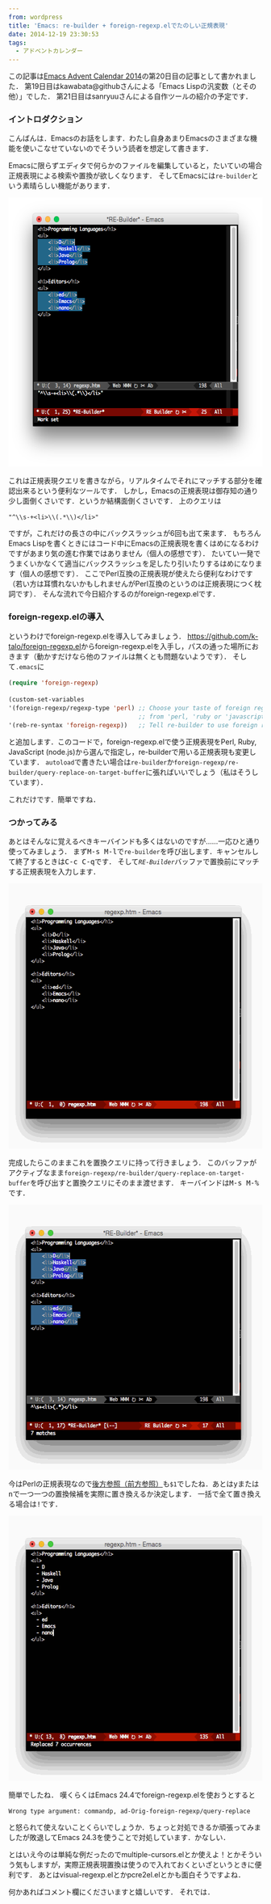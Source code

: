 ```yaml
---
from: wordpress
title: 'Emacs: re-builder + foreign-regexp.elでたのしい正規表現'
date: 2014-12-19 23:30:53
tags:
  - アドベントカレンダー
---
```


この記事は<a href="http://qiita.com/advent-calendar/2014/emacs">Emacs Advent Calendar 2014</a>の第20日目の記事として書かれました．
第19日目はkawabata@githubさんによる「Emacs Lispの汎変数（とその他）」でした．
第21日目はsanryuuさんによる自作ツールの紹介の予定です．

<!--more-->

### イントロダクション

こんばんは．Emacsのお話をします．わたし自身あまりEmacsのさまざまな機能を使いこなせていないのでそういう読者を想定して書きます．

Emacsに限らずエディタで何らかのファイルを編集していると，たいていの場合正規表現による検索や置換が欲しくなります．
そしてEmacsには<code>re-builder</code>という素晴らしい機能があります．

<img src="/images/uploads/2014/12/Screen-Shot-2014-12-19-at-9.44.09-PM.png" width="582" height="533" class="alignnone size-full wp-image-184" data-wp-pid="184" />

これは正規表現クエリを書きながら，リアルタイムでそれにマッチする部分を確認出来るという便利なツールです．
しかし，Emacsの正規表現は御存知の通り少し面倒くさいです．というか結構面倒くさいです．
上のクエリは

    "^\\s-+<li>\\(.*\\)</li>"

ですが，これだけの長さの中にバックスラッシュが6回も出て来ます．
もちろんEmacs Lispを書くときにはコード中にEmacsの正規表現を書くはめになるわけですがあまり気の進む作業ではありません（個人の感想です）．
たいてい一発でうまくいかなくて適当にバックスラッシュを足したり引いたりするはめになります（個人の感想です）．
ここでPerl互換の正規表現が使えたら便利なわけです（若い方は耳慣れないかもしれませんがPerl互換のというのは正規表現につく枕詞です）．
そんな流れで今日紹介するのがforeign-regexp.elです．

### foreign-regexp.elの導入

というわけでforeign-regexp.elを導入してみましょう．
<a href="https://github.com/k-talo/foreign-regexp.el">https://github.com/k-talo/foreign-regexp.el</a>からforeign-regexp.elを入手し，パスの通った場所におきます（動かすだけなら他のファイルは無くとも問題ないようです）．
そして<code>.emacs</code>に

```lisp
(require 'foreign-regexp)

(custom-set-variables
'(foreign-regexp/regexp-type 'perl) ;; Choose your taste of foreign regexp
                                    ;; from 'perl, 'ruby or 'javascript.
'(reb-re-syntax 'foreign-regexp))   ;; Tell re-builder to use foreign regex.
```

と追加します．このコードで，foreign-regexp.elで使う正規表現をPerl, Ruby, JavaScript (node.js)から選んで指定し，re-builderで用いる正規表現も変更しています．
<code>autoload</code>で書きたい場合は<code>re-builder</code>か<code>foreign-regexp/re-builder/query-replace-on-target-buffer</code>に張ればいいでしょう（私はそうしています）．

これだけです．簡単ですね．

### つかってみる

あとはそんなに覚えるべきキーバインドも多くはないのですが……一応ひと通り使ってみましょう．
まず<kbd>M-s M-l</kbd>で<code>re-builder</code>を呼び出します．キャンセルして終了するときは<kbd>C-c C-q</kbd>です．
そして<code>*RE-Builder*</code>バッファで置換前にマッチする正規表現を入力します．

<img src="/images/uploads/2014/12/regex-fig-02.gif" width="555" height="525" class="alignnone size-full wp-image-192" data-wp-pid="192" />

完成したらこのままこれを置換クエリに持って行きましょう．
このバッファがアクティブなまま<code>foreign-regexp/re-builder/query-replace-on-target-buffer</code>を呼び出すと置換クエリにそのまま渡せます．
キーバインドは<kbd>M-s M-%</kbd>です．

<img src="/images/uploads/2014/12/regex-fig-03.gif" width="555" height="525" class="alignnone size-full wp-image-194" data-wp-pid="194" />

今はPerlの正規表現なので<a href="https://github.com/vim-jp/vimdoc-ja/issues/57#issuecomment-5841203">後方参照（前方参照）</a>も<code>$1</code>でしたね．あとは<kbd>y</kbd>または<kbd>n</kbd>で一つ一つの置換候補を実際に置き換えるか決定します．
一括で全て置き換える場合は<kbd>!</kbd>です．

<img src="/images/uploads/2014/12/regex-fig-04.gif" width="555" height="525" class="alignnone size-full wp-image-195" data-wp-pid="195" />

簡単でしたね．
嘆くらくはEmacs 24.4でforeign-regexp.elを使おうとすると

    Wrong type argument: commandp, ad-Orig-foreign-regexp/query-replace

と怒られて使えないことくらいでしょうか．ちょっと対処できるか頑張ってみましたが敗退してEmacs 24.3を使うことで対処しています．かなしい．

とはいえ今のは単純な例だったのでmultiple-cursors.elとか使えよ！とかそういう気もしますが，実際正規表現置換は使うので入れておくといざというときに便利です．
あとはvisual-regexp.elとかpcre2el.elとかも面白そうですよね．

何かあればコメント欄にくださいますと嬉しいです．
それでは．
